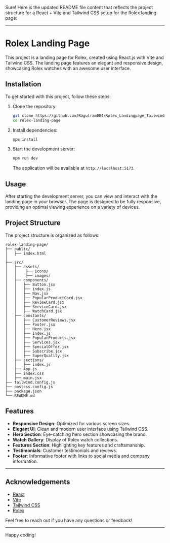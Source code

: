 Sure! Here is the updated README file content that reflects the project structure for a React + Vite and Tailwind CSS setup for the Rolex landing page:

---

# Rolex Landing Page

This project is a landing page for Rolex, created using React.js with Vite and Tailwind CSS. The landing page features an elegant and responsive design, showcasing Rolex watches with an awesome user interface.

## Installation

To get started with this project, follow these steps:

1. Clone the repository:
   ```bash
   git clone https://github.com/Ragulram004/Rolex_Landingpage_Tailwindcss.git
   cd rolex-landing-page
   ```

2. Install dependencies:
   ```bash
   npm install
   ```

3. Start the development server:
   ```bash
   npm run dev
   ```

   The application will be available at `http://localhost:5173`.

## Usage

After starting the development server, you can view and interact with the landing page in your browser. The page is designed to be fully responsive, providing an optimal viewing experience on a variety of devices.

## Project Structure

The project structure is organized as follows:

```
rolex-landing-page/
├── public/
│   ├── index.html
│   
├── src/
│   ├── assets/
│   │    ├── icons/
│   │    ├── images/
│   ├── components/
│   │   ├── Button.jsx
│   │   ├── index.js
│   │   ├── Nav.jsx
│   │   ├── PopularProductCard.jsx
│   │   ├── ReviewCard.jsx
│   │   ├── ServiceCard.jsx
│   │   ├── WatchCard.jsx
│   ├── constants/
│   │   ├── CustomerReviews.jsx
│   │   ├── Footer.jsx
│   │   ├── Hero.jsx
│   │   ├── index.js
│   │   ├── PopularProducts.jsx
│   │   ├── Services.jsx
│   │   ├── SpecialOffer.jsx
│   │   ├── Subscribe.jsx
│   │   ├── SuperQuality.jsx
│   ├── sections/
│   │   ├── index.js
│   ├── App.js
│   ├── index.css
│   ├── main.jsx   
├── tailwind.config.js
├── postcss.config.js
├── package.json
└── README.md
```

## Features

- **Responsive Design**: Optimized for various screen sizes.
- **Elegant UI**: Clean and modern user interface using Tailwind CSS.
- **Hero Section**: Eye-catching hero section showcasing the brand.
- **Watch Gallery**: Display of Rolex watch collections.
- **Features Section**: Highlighting key features and craftsmanship.
- **Testimonials**: Customer testimonials and reviews.
- **Footer**: Informative footer with links to social media and company information.

---
## Acknowledgements

- [React](https://reactjs.org/)
- [Vite](https://vitejs.dev/)
- [Tailwind CSS](https://tailwindcss.com/)
- [Rolex](https://www.rolex.com/)

Feel free to reach out if you have any questions or feedback!

---


Happy coding!
